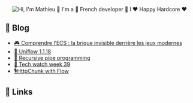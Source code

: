 <p align="center">
  <img src="https://github.com/matyo91/matyo91/raw/main/assets/github.gif" alt="Hi, I'm Mathieu 👋 I'm a 🚀 French developer 🚀 I ❤️ Happy Hardcore ❤️">
</p>

<!--
How to make this gif ?

I made my with https://codesandbox.io/s/github-profile-2ijk7
Then i recorded my screen to gif on Mac with Quicktime  and save result to [assets/github.mov](assets/github.mov)
This [gist](https://gist.github.com/tskaggs/6394639) help me to create a dedicated command that convert MOV to GIF.
Type this command `make generate-gif` to generate [assets/github.gif](assets/github.gif)
-->

## :memo: Blog

<!-- BLOG-POST-LIST:START -->
- [🎮 Comprendre l’ECS : la brique invisible derrière les jeux modernes](https://blog.darkwood.com/article/comprendre-l-ecs-la-brique-invisible-derriere-les-jeux-modernes)
- [🚀 Uniflow 1.1.18](https://blog.darkwood.com/article/uniflow-1-1-18)
- [🎨 Recursive pipe programming](https://blog.darkwood.com/article/recursive-pipe-programming)
- [🚀 Tech watch week 39](https://blog.darkwood.com/article/tech-watch-week-39)
- [🎙️HttpChunk with Flow](https://blog.darkwood.com/article/httpchunk-with-flow)
<!-- BLOG-POST-LIST:END -->

## :link: Links
